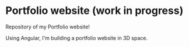 # Portfolio website (work in progress)

Repository of my Portfolio website!

Using Angular, I'm building a portfolio website in 3D space.